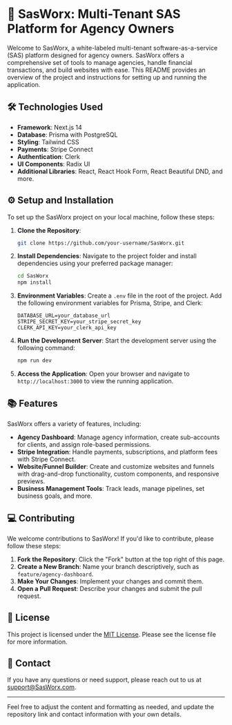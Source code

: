 # 🌟 SasWorx: Multi-Tenant SAS Platform for Agency Owners

Welcome to SasWorx, a white-labeled multi-tenant software-as-a-service (SAS) platform designed for agency owners. SasWorx offers a comprehensive set of tools to manage agencies, handle financial transactions, and build websites with ease. This README provides an overview of the project and instructions for setting up and running the application.

## 🛠️ Technologies Used

- **Framework**: Next.js 14
- **Database**: Prisma with PostgreSQL
- **Styling**: Tailwind CSS
- **Payments**: Stripe Connect
- **Authentication**: Clerk
- **UI Components**: Radix UI
- **Additional Libraries**: React, React Hook Form, React Beautiful DND, and more.

## ⚙️ Setup and Installation

To set up the SasWorx project on your local machine, follow these steps:

1. **Clone the Repository**:
   ```bash
   git clone https://github.com/your-username/SasWorx.git
   ```

2. **Install Dependencies**:
   Navigate to the project folder and install dependencies using your preferred package manager:
   ```bash
   cd SasWorx
   npm install
   ```

3. **Environment Variables**:
   Create a `.env` file in the root of the project. Add the following environment variables for Prisma, Stripe, and Clerk:
   ```dotenv
   DATABASE_URL=your_database_url
   STRIPE_SECRET_KEY=your_stripe_secret_key
   CLERK_API_KEY=your_clerk_api_key
   ```

4. **Run the Development Server**:
   Start the development server using the following command:
   ```bash
   npm run dev
   ```

5. **Access the Application**:
   Open your browser and navigate to `http://localhost:3000` to view the running application.

## 📚 Features

SasWorx offers a variety of features, including:

- **Agency Dashboard**: Manage agency information, create sub-accounts for clients, and assign role-based permissions.
- **Stripe Integration**: Handle payments, subscriptions, and platform fees with Stripe Connect.
- **Website/Funnel Builder**: Create and customize websites and funnels with drag-and-drop functionality, custom components, and responsive previews.
- **Business Management Tools**: Track leads, manage pipelines, set business goals, and more.

## 💻 Contributing

We welcome contributions to SasWorx! If you'd like to contribute, please follow these steps:

1. **Fork the Repository**: Click the "Fork" button at the top right of this page.
2. **Create a New Branch**: Name your branch descriptively, such as `feature/agency-dashboard`.
3. **Make Your Changes**: Implement your changes and commit them.
4. **Open a Pull Request**: Describe your changes and submit the pull request.

## 📄 License

This project is licensed under the [MIT License](LICENSE). Please see the license file for more information.

## 📧 Contact

If you have any questions or need support, please reach out to us at support@SasWorx.com.

---

Feel free to adjust the content and formatting as needed, and update the repository link and contact information with your own details.